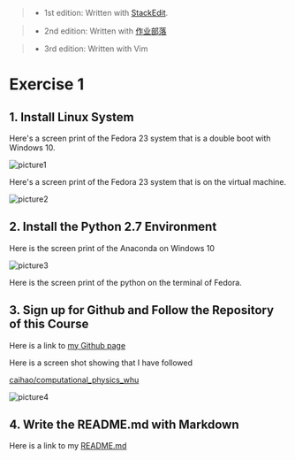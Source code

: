 





>- 1st edition:  Written with [StackEdit](https://stackedit.io/).

>- 2nd edition: Written with [作业部落](www.zuoyebuluo.com)

>- 3rd edition: Written with Vim



# Exercise 1



## 1. Install Linux System



Here's a screen print of the Fedora 23 system that is a double boot with Windows 10.


![picture1](https://raw.githubusercontent.com/ShixingWang/computationalphysics_N2013301020050/master/Pictures/fedoraDoubleBoot.png)




Here's a screen print of the Fedora 23 system that is on the virtual machine.

![picture2](https://raw.githubusercontent.com/ShixingWang/computationalphysics_N2013301020050/master/Pictures/LinuxVirtualMachine.PNG)





## 2. Install the Python 2.7 Environment



Here is the screen print of the Anaconda on Windows 10

![picture3](https://raw.githubusercontent.com/ShixingWang/computationalphysics_N2013301020050/master/Pictures/Anaconda.png)







Here is the screen print of the python on the terminal of Fedora.







## 3. Sign up for Github and Follow the Repository of this Course



Here is a link to [my Github page](https://github.com/ShixingWang)



Here is a screen shot showing that I have followed  

[caihao/computational\_physics\_whu](https://github.com/caihao/computational_physics_whu)

![picture4](https://raw.githubusercontent.com/ShixingWang/computationalphysics_N2013301020050/master/Pictures/followRepository.png)



## 4. Write the README.md with Markdown



Here is a link to my [README.md](https://github.com/ShixingWang/computationalphysics_N2013301020050/blob/master/README.md)
